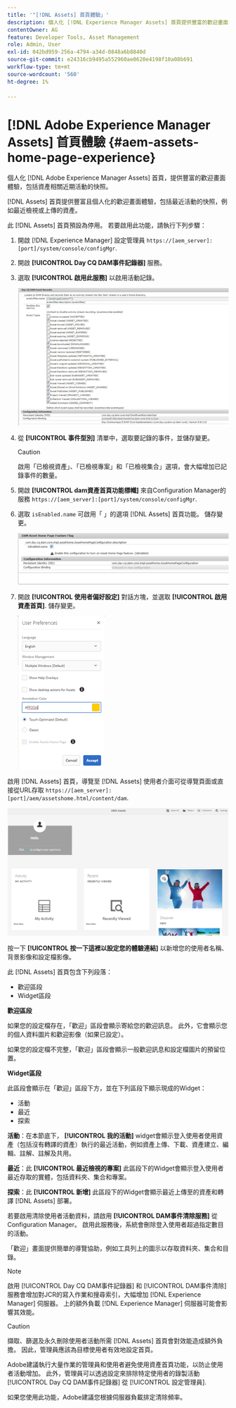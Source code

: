```yaml
---
title: '"[!DNL Assets] 首頁體驗」'
description: 個人化 [!DNL Experience Manager Assets] 首頁提供豐富的歡迎畫面體驗，包括資產相關近期活動的快照。
contentOwner: AG
feature: Developer Tools, Asset Management
role: Admin, User
exl-id: 042bd959-256a-4794-a34d-0848a6b8840d
source-git-commit: e24316cb9495a552960ae0620e4198f10a08b691
workflow-type: tm+mt
source-wordcount: '560'
ht-degree: 1%

---
```


# [!DNL Adobe Experience Manager Assets] 首頁體驗 {#aem-assets-home-page-experience}

個人化 [!DNL Adobe Experience Manager Assets] 首頁，提供豐富的歡迎畫面體驗，包括資產相關近期活動的快照。

[!DNL Assets] 首頁提供豐富且個人化的歡迎畫面體驗，包括最近活動的快照，例如最近檢視或上傳的資產。

此 [!DNL Assets] 首頁預設為停用。 若要啟用此功能，請執行下列步驟：

1. 開啟 [!DNL Experience Manager] 設定管理員 `https://[aem_server]:[port]/system/console/configMgr`.
1. 開啟 **[!UICONTROL Day CQ DAM事件記錄器]** 服務。
1. 選取 **[!UICONTROL 啟用此服務]** 以啟用活動記錄。

   ![chlimage_1-250](assets/chlimage_1-250.png)

1. 從 **[!UICONTROL 事件型別]** 清單中，選取要記錄的事件，並儲存變更。

   >[!CAUTION]
   >
   >啟用「已檢視資產」、「已檢視專案」和「已檢視集合」選項，會大幅增加已記錄事件的數量。

1. 開啟 **[!UICONTROL dam資產首頁功能標幟]** 來自Configuration Manager的服務 `https://[aem_server]:[port]/system/console/configMgr`.
1. 選取 `isEnabled.name` 可啟用「 」的選項 [!DNL Assets] 首頁功能。 儲存變更。

   ![chlimage_1-251](assets/chlimage_1-251.png)

1. 開啟 **[!UICONTROL 使用者偏好設定]** 對話方塊，並選取 **[!UICONTROL 啟用資產首頁]**. 儲存變更。

   ![在使用者偏好設定對話方塊上啟用資產首頁](assets/Annotation-color.png)

啟用 [!DNL Assets] 首頁，導覽至 [!DNL Assets] 使用者介面可從導覽頁面或直接從URL存取 `https://[aem_server]:[port]/aem/assetshome.html/content/dam`.

![在Assets使用者介面上設定體驗連結](assets/config-experience-link.png)

按一下 **[!UICONTROL 按一下這裡以設定您的體驗連結]** 以新增您的使用者名稱、背景影像和設定檔影像。

此 [!DNL Assets] 首頁包含下列段落：

* 歡迎區段
* Widget區段

**歡迎區段**

如果您的設定檔存在，「歡迎」區段會顯示寄給您的歡迎訊息。 此外，它會顯示您的個人資料圖片和歡迎影像（如果已設定）。

如果您的設定檔不完整，「歡迎」區段會顯示一般歡迎訊息和設定檔圖片的預留位置。

**Widget區段**

此區段會顯示在「歡迎」區段下方，並在下列區段下顯示現成的Widget：

* 活動
* 最近
* 探索

**活動**：在本節底下， **[!UICONTROL 我的活動]** widget會顯示登入使用者使用資產（包括沒有轉譯的資產）執行的最近活動，例如資產上傳、下載、資產建立、編輯、註解、註解及共用。

**最近**：此 **[!UICONTROL 最近檢視的專案]** 此區段下的Widget會顯示登入使用者最近存取的實體，包括資料夾、集合和專案。

**探索**：此 **[!UICONTROL 新增]** 此區段下的Widget會顯示最近上傳至的資產和轉譯 [!DNL Assets] 部署。

若要啟用清除使用者活動資料，請啟用 **[!UICONTROL DAM事件清除服務]** 從Configuration Manager。 啟用此服務後，系統會刪除登入使用者超過指定數目的活動。

「歡迎」畫面提供簡單的導覽協助，例如工具列上的圖示以存取資料夾、集合和目錄。

>[!NOTE]
>
>啟用 [!UICONTROL Day CQ DAM事件記錄器] 和 [!UICONTROL DAM事件清除] 服務會增加對JCR的寫入作業和搜尋索引，大幅增加 [!DNL Experience Manager] 伺服器。 上的額外負載 [!DNL Experience Manager] 伺服器可能會影響其效能。

>[!CAUTION]
>
>擷取、篩選及永久刪除使用者活動所需 [!DNL Assets] 首頁會對效能造成額外負擔。 因此，管理員應該為目標使用者有效地設定首頁。
>
>Adobe建議執行大量作業的管理員和使用者避免使用資產首頁功能，以防止使用者活動增加。 此外，管理員可以透過設定來排除特定使用者的錄製活動 [!UICONTROL Day CQ DAM事件記錄器] 從 [!UICONTROL 設定管理員].
>
>如果您使用此功能，Adobe建議您根據伺服器負載排定清除頻率。
